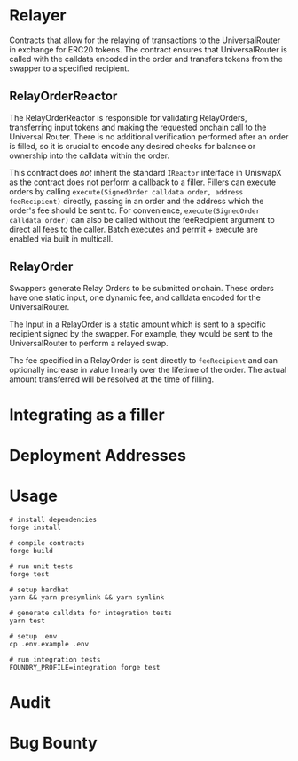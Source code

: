 # Relayer
Contracts that allow for the relaying of transactions to the UniversalRouter in exchange for ERC20 tokens. The contract ensures that UniversalRouter is called with the calldata encoded in the order and transfers tokens from the swapper to a specified recipient.

## RelayOrderReactor
The RelayOrderReactor is responsible for validating RelayOrders, transferring input tokens and making the requested onchain call to the Universal Router. There is no additional verification performed after an order is filled, so it is crucial to encode any desired checks for balance or ownership into the calldata within the order.

This contract does _not_ inherit the standard `IReactor` interface in UniswapX as the contract does not perform a callback to a filler. Fillers can execute orders by calling `execute(SignedOrder calldata order, address feeRecipient)` directly, passing in an order and the address which the order's fee should be sent to. For convenience, `execute(SignedOrder calldata order)` can also be called without the feeRecipient argument to direct all fees to the caller. Batch executes and permit + execute are enabled via built in multicall.

## RelayOrder
Swappers generate Relay Orders to be submitted onchain. These orders have one static input, one dynamic fee, and calldata encoded for the UniversalRouter.

The Input in a RelayOrder is a static amount which is sent to a specific recipient signed by the swapper. For example, they would be sent to the UniversalRouter to perform a relayed swap.

The fee specified in a RelayOrder is sent directly to `feeRecipient` and can optionally increase in value linearly over the lifetime of the order. The actual amount transferred will be resolved at the time of filling.

# Integrating as a filler

# Deployment Addresses

# Usage

```
# install dependencies
forge install

# compile contracts
forge build

# run unit tests
forge test

# setup hardhat
yarn && yarn presymlink && yarn symlink

# generate calldata for integration tests
yarn test

# setup .env
cp .env.example .env

# run integration tests
FOUNDRY_PROFILE=integration forge test
```

# Audit

# Bug Bounty
